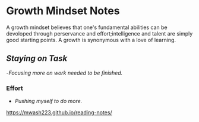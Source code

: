 # Growth Mindset Notes
A growth mindset believes that one's fundamental abilities can be devoloped through perservance and effort;intelligence and talent are simply good starting points. A growth is synonymous with a love of learning.
## *Staying on Task*
-*Focusing more on work needed to be finished.*
### Effort
- *Pushing myself to do more.*

https://mwash223.github.io/reading-notes/
